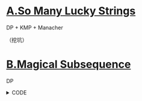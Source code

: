 # [A.So Many Lucky Strings](https://codeforces.com/gym/103447/problem/A)

DP + KMP + Manacher

（挖坑）

# [B.Magical Subsequence](https://codeforces.com/gym/103447/problem/B)

DP

<details><summary>CODE</summary>
<p>
    
```
inline void solve() {
//    into();
    read(n);
    for(int i = 1; i <= n; i++) read(a[i]);
    for(int s = 2; s <= 200; s++) {
        for(int i = 0; i <= 200; i++) maxx[i] = -inf;
        for(int i = 1; i <= n; i++) dp[i] = 0;
        maxx[a[1]] = 0;
        for(int i = 2; i <= n; i++) {
            dp[i] = dp[i - 1];
            if(a[i] >= s) continue;
            dp[i] = max(dp[i], maxx[s - a[i]] + 2);
            maxx[a[i]] = max(maxx[a[i]], dp[i - 1]);
        }
        ans = max(ans, dp[n]);
    }
    writeln(ans);
}
```

</p>
</details>

